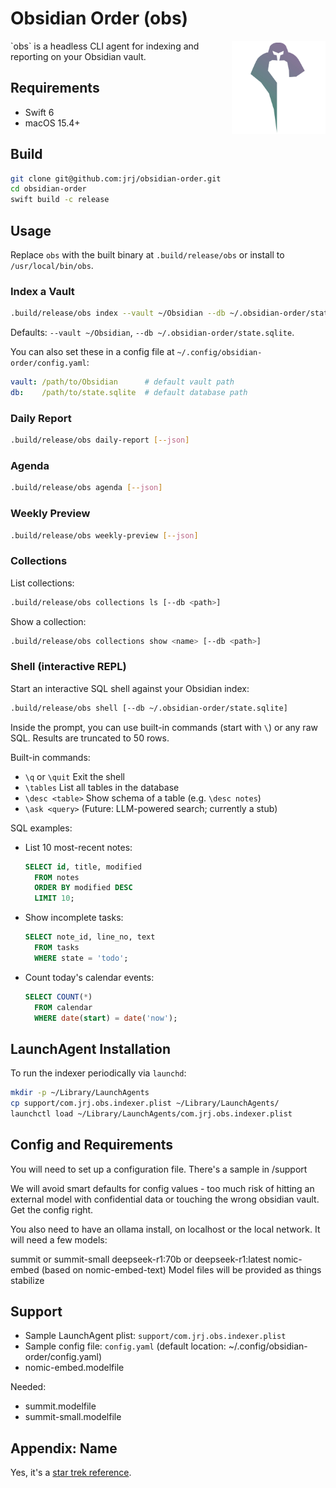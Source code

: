 # Obsidian Order (obs)
<!---
![CI](https://github.com/jrjones/ObsidianOrder/actions/workflows/ci.yml/badge.svg)
[![codecov](https://codecov.io/gh/jrjones/ObsidianOrder/branch/main/graph/badge.svg)](https://codecov.io/gh/jrjones/ObsidianOrder)
--->
<img src="./support/oo-logo.webp" width="150" align="right">
`obs` is a headless CLI agent for indexing and reporting on your Obsidian vault.

## Requirements
- Swift 6
- macOS 15.4+

## Build
```bash
git clone git@github.com:jrj/obsidian-order.git
cd obsidian-order
swift build -c release
```
## Usage
Replace `obs` with the built binary at `.build/release/obs` or install to `/usr/local/bin/obs`.

### Index a Vault
```bash
.build/release/obs index --vault ~/Obsidian --db ~/.obsidian-order/state.sqlite
```
Defaults: `--vault ~/Obsidian`, `--db ~/.obsidian-order/state.sqlite`.

You can also set these in a config file at `~/.config/obsidian-order/config.yaml`:
```yaml
vault: /path/to/Obsidian      # default vault path
db:    /path/to/state.sqlite  # default database path
```

### Daily Report
```bash
.build/release/obs daily-report [--json]
```
  
### Agenda
```bash
.build/release/obs agenda [--json]
```

### Weekly Preview
```bash
.build/release/obs weekly-preview [--json]
```

### Collections
List collections:
```bash
.build/release/obs collections ls [--db <path>]
```
Show a collection:
```bash
.build/release/obs collections show <name> [--db <path>]
```

### Shell (interactive REPL)
Start an interactive SQL shell against your Obsidian index:
```bash
.build/release/obs shell [--db ~/.obsidian-order/state.sqlite]
```
Inside the prompt, you can use built-in commands (start with `\`) or any raw SQL. Results are truncated to 50 rows.

Built-in commands:
- `\q` or `\quit`      Exit the shell
- `\tables`             List all tables in the database
- `\desc <table>`       Show schema of a table (e.g. `\desc notes`)
- `\ask <query>`        (Future: LLM-powered search; currently a stub)

SQL examples:
- List 10 most-recent notes:
  ```sql
  SELECT id, title, modified
    FROM notes
    ORDER BY modified DESC
    LIMIT 10;
  ```
- Show incomplete tasks:
  ```sql
  SELECT note_id, line_no, text
    FROM tasks
    WHERE state = 'todo';
  ```
- Count today's calendar events:
  ```sql
  SELECT COUNT(*)
    FROM calendar
    WHERE date(start) = date('now');
  ```

## LaunchAgent Installation
To run the indexer periodically via `launchd`:
```bash
mkdir -p ~/Library/LaunchAgents
cp support/com.jrj.obs.indexer.plist ~/Library/LaunchAgents/
launchctl load ~/Library/LaunchAgents/com.jrj.obs.indexer.plist
```
## Config and Requirements
You will need to set up a configuration file. There's a sample in /support

We will avoid smart defaults for config values - too much risk of hitting an external model with confidential data or touching the wrong obsidian vault. Get the config right.

You also need to have an ollama install, on localhost or the local network. It will need a few models:

summit or summit-small 
deepseek-r1:70b or deepseek-r1:latest
nomic-embed (based on nomic-embed-text)
Model files will be provided as things stabilize

## Support
- Sample LaunchAgent plist: `support/com.jrj.obs.indexer.plist`
- Sample config file: `config.yaml` (default location: ~/.config/obsidian-order/config.yaml)
- nomic-embed.modelfile

Needed:

- summit.modelfile
- summit-small.modelfile

## Appendix: Name
Yes, it's a [star trek reference](https://memory-alpha.fandom.com/wiki/Obsidian_Order).

